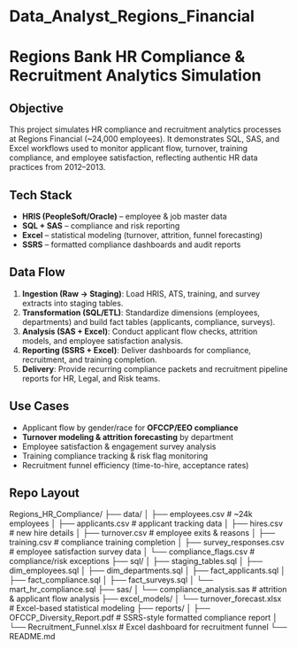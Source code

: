# Data_Analyst_Regions_Financial
# Regions Bank HR Compliance & Recruitment Analytics Simulation

## Objective
This project simulates HR compliance and recruitment analytics processes at Regions Financial (~24,000 employees). It demonstrates SQL, SAS, and Excel workflows used to monitor applicant flow, turnover, training compliance, and employee satisfaction, reflecting authentic HR data practices from 2012–2013.

## Tech Stack
- **HRIS (PeopleSoft/Oracle)** – employee & job master data  
- **SQL + SAS** – compliance and risk reporting  
- **Excel** – statistical modeling (turnover, attrition, funnel forecasting)  
- **SSRS** – formatted compliance dashboards and audit reports  

## Data Flow
1. **Ingestion (Raw → Staging)**: Load HRIS, ATS, training, and survey extracts into staging tables.  
2. **Transformation (SQL/ETL)**: Standardize dimensions (employees, departments) and build fact tables (applicants, compliance, surveys).  
3. **Analysis (SAS + Excel)**: Conduct applicant flow checks, attrition models, and employee satisfaction analysis.  
4. **Reporting (SSRS + Excel)**: Deliver dashboards for compliance, recruitment, and training completion.  
5. **Delivery**: Provide recurring compliance packets and recruitment pipeline reports for HR, Legal, and Risk teams.  

## Use Cases
- Applicant flow by gender/race for **OFCCP/EEO compliance**  
- **Turnover modeling & attrition forecasting** by department  
- Employee satisfaction & engagement survey analysis  
- Training compliance tracking & risk flag monitoring  
- Recruitment funnel efficiency (time-to-hire, acceptance rates)  

## Repo Layout

Regions_HR_Compliance/
├── data/
│ ├── employees.csv # ~24k employees
│ ├── applicants.csv # applicant tracking data
│ ├── hires.csv # new hire details
│ ├── turnover.csv # employee exits & reasons
│ ├── training.csv # compliance training completion
│ ├── survey_responses.csv # employee satisfaction survey data
│ └── compliance_flags.csv # compliance/risk exceptions
├── sql/
│ ├── staging_tables.sql
│ ├── dim_employees.sql
│ ├── dim_departments.sql
│ ├── fact_applicants.sql
│ ├── fact_compliance.sql
│ ├── fact_surveys.sql
│ └── mart_hr_compliance.sql
├── sas/
│ └── compliance_analysis.sas # attrition & applicant flow analysis
├── excel_models/
│ └── turnover_forecast.xlsx # Excel-based statistical modeling
├── reports/
│ ├── OFCCP_Diversity_Report.pdf # SSRS-style formatted compliance report
│ └── Recruitment_Funnel.xlsx # Excel dashboard for recruitment funnel
└── README.md
